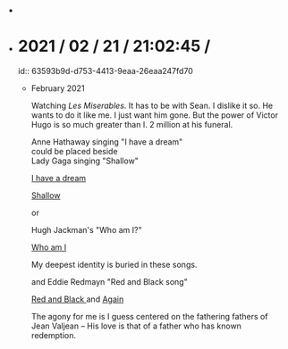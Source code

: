 -
- # 2021 / 02 / 21 / 21:02:45 /
  id:: 63593b9d-d753-4413-9eaa-26eaa247fd70
	- February 2021
	  
	  Watching *Les Miserables*. It has to be with Sean. I dislike it so. He wants to do it like me. I just want him gone. But the power of Victor Hugo is so much greater than I. 2 million at his funeral.
	  
	  Anne Hathaway singing "I have a dream" \
	  could be placed beside\
	  Lady Gaga singing "Shallow"
	  
	  [I have a dream ](https://youtu.be/WzNVmZfNoa8)
	  
	  [Shallow ](https://youtu.be/bo_efYhYU2A)
	  
	  or
	  
	  Hugh Jackman's "Who am I?"
	  
	  [Who am I ](https://youtu.be/y7-ZoOUfKv8)
	  
	  My deepest identity is buried in these songs.
	  
	  and Eddie Redmayn "Red and Black song"
	  
	  [Red and Black ](https://youtu.be/cjp-Gyo5tNM) and [Again ](https://youtu.be/oBn1UHtYP9Q)
	  
	  The agony for me is I guess centered on the fathering fathers of Jean Valjean – His love is that of a father who has known redemption.
	  
	  <!-- Exported from TiddlyWiki at 19:18, 22nd October 2022 -->